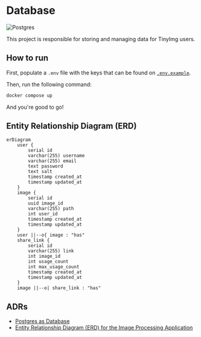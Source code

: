 # Database

![Postgres](https://img.shields.io/badge/postgres-%23316192.svg?style=for-the-badge&logo=postgresql&logoColor=white)

This project is responsible for storing and managing data for TinyImg users.

## How to run

First, populate a `.env` file with the keys that can be found on [`.env.example`](./.env.example).

Then, run the following command:

```bash
docker compose up
```

And you're good to go!

## Entity Relationship Diagram (ERD)

```mermaid
erDiagram
    user {
        serial id
        varchar(255) username
        varchar(255) email
        text password
        text salt
        timestamp created_at
        timestamp updated_at
    }
    image {
        serial id
        uuid image_id
        varchar(255) path
        int user_id
        timestamp created_at
        timestamp updated_at
    }
    user ||--o{ image : "has"
    share_link {
        serial id
        varchar(255) link
        int image_id
        int usage_count
        int max_usage_count
        timestamp created_at
        timestamp updated_at
    }
    image ||--o| share_link : "has"
```

## ADRs

- [Postgres as Database](./adr/ADR1.md)
- [Entity Relationship Diagram (ERD) for the Image Processing Application](./adr/ADR2.md)